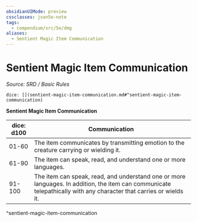 ```yaml
---
obsidianUIMode: preview
cssclasses: json5e-note
tags:
  - compendium/src/5e/dmg
aliases:
  - Sentient Magic Item Communication
---
```

# Sentient Magic Item Communication
*Source: SRD / Basic Rules* 

`dice: [](sentient-magic-item-communication.md#^sentient-magic-item-communication)`

**Sentient Magic Item Communication**

| dice: d100 | Communication |
|------------|---------------|
| 01-60 | The item communicates by transmitting emotion to the creature carrying or wielding it. |
| 61-90 | The item can speak, read, and understand one or more languages. |
| 91-100 | The item can speak, read, and understand one or more languages. In addition, the item can communicate telepathically with any character that carries or wields it. |
^sentient-magic-item-communication